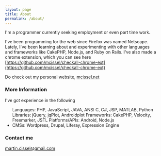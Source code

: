 ```yaml
---
layout: page
title: About
permalink: /about/
---
```


I'm a programmer currently seeking employment or even part time work.

I've been programming for the web since Firefox was named Netscape. Lately, I've been learning about and experimenting with other languages and frameworks like CakePHP, Node.js, and Ruby on Rails. I've also made a chrome extension, which you can see here [https://github.com/mcissel/checkall-chrome-ext](https://github.com/mcissel/checkall-chrome-ext)

Do check out my personal website, [mcissel.net](mcissel.net)

### More Information

I've got experience in the following
<ul>
Languages: PHP, JavaScript, JAVA, ANSI C, C#, JSP, MATLAB, Python
Libraries: jQuery, jqPlot, Androidplot
Frameworks: CakePHP, Velocity, Freemarker, JSTL
Platforms/APIs: Android, Node.js
<li>CMSs: Wordpress, Drupal, Liferay, Expression Engine</li>
</ul>

### Contact me

[martin.cissel@gmail.com](mailto:martin.cissel@gmail.com)
